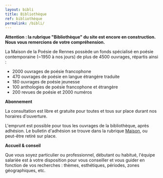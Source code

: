 ```yaml
---
layout: bibli
title: Bibliothèque
ref: bibliothèque
permalink: /bibli/
---
```

**Attention : la rubrique "Bibliothèque" du site est encore en construction. Nous vous remercions de votre compréhension.**

La Maison de la Poésie de Rennes possède un fonds spécialisé en poésie contemporaine (~1950 à nos jours) de plus de 4500 ouvrages, répartis ainsi : 

* 2000 ouvrages de poésie francophone
* 470 ouvrages de poésie en langue étrangère traduite
* 180 ouvrages de poésie jeunesse
* 100 anthologies de poésie francophone et étrangère
* 200 revues de poésie et 2000 numéros

**Abonnement**

La consultation est libre et gratuite pour toutes et tous sur place durant nos horaires d'ouverture. 

L'emprunt est possible pour tous les ouvrages de la bibliothèque, après adhésion. Le bulletin d'adhésion se trouve dans la rubrique [Maison](https://maiporennes.fr/maison/), ou peut-être retiré sur place.

**Accueil & conseil**

Que vous soyez particulier ou professionnel, débutant ou habitué, l'équipe salariée est à votre disposition pour vous conseiller et vous guider en fonction de vos recherches : thèmes, esthétiques, périodes, zones géographiques, etc.
